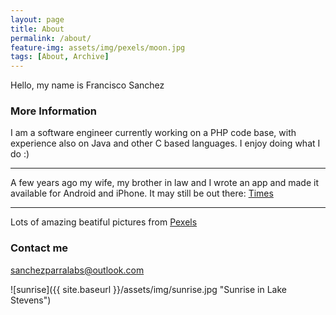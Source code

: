 ```yaml
---
layout: page
title: About
permalink: /about/
feature-img: assets/img/pexels/moon.jpg
tags: [About, Archive]
---
```


Hello, my name is Francisco Sanchez

### More Information

I am a software engineer currently working on a PHP code base, with experience also on Java and other C based languages. I enjoy doing what I do :)

---
A few years ago my wife, my brother in law and I wrote an app and made it available for Android and iPhone.
It may still be out there: [Times](/times)  

---
Lots of amazing beatiful pictures from [Pexels](https://www.pexels.com/)

### Contact me

[sanchezparralabs@outlook.com](mailto:sanchezparralabs@outlook.com)

![sunrise]({{ site.baseurl }}/assets/img/sunrise.jpg "Sunrise in Lake Stevens")
